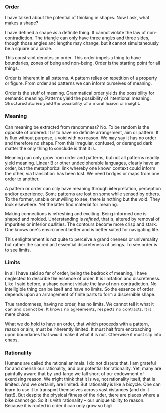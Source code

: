 ### Order
I have talked about the potential of thinking in shapes. Now I ask, what makes a shape? 

I have defined a shape as a definite thing. It cannot violate the law of non-contradiction. The triangle can only have three angles and three sides, though those angles and lengths may change, but it cannot simultaneously be a square or a circle.

This constraint denotes an order. This order impels a thing to have boundaries, zones of being and non-being. Order is the starting point for all things.

Order is inherent in all patterns. A pattern relies on repetition of a property or figure. From order and patterns we can inform ourselves of meaning.

Order is the stuff of meaning. 
Grammatical order yields the possibility for semantic meaning. Patterns yield the possibility of intentional meaning. Structured stories yield the possibility of a moral lesson or insight.

### Meaning
Can meaning be extracted from randomness? No. To be random is the opposite of ordered. It is to have no definite arrangement, aim or pattern. It is flux without purpose, a void with no reason. We may say it has no order and therefore no shape. From this irregular, confused, or deranged dark matter the only thing to conclude is that it is.

Meaning can only grow from order and patterns, but not all patterns readily yield meaning. Linear B or other undecipherable languages, clearly have an order, but the metaphorical link whereby one known context could inform the other, via translation, has been lost. We need bridges or maps from one order to another.

A pattern or order can only have meaning through interpretation, perception and/or experience. Some patterns are lost on some while sensed by others. To the former, unable or unwilling to see, there is nothing but the void. They look elsewhere. Yet the latter find material for meaning.

Making connections is refreshing and exciting. Being informed one is shaped and molded. Understanding is _refined_, that is, altered by removal of impurities or inferior qualities. The contours become more crisp and stark. One knows one's environment better and is better suited for navigating life.

This enlightenment is not quite to perceive a grand oneness or universality but rather the sacred and essential discreteness of beings. To see order is to see limits.

### Limits
In all I have said so far of order, being the bedrock of meaning, I have neglected to describe the essence of order. It is limitation and discreteness. Like I said before, a shape cannot violate the law of non-contradiction. No intelligible thing can be itself and have no limits. So the essence of order depends upon an arrangement of finite parts to form a discernible shape. 

True randomness, having no order, has no limits. We cannot tell it what it can and cannot be. It knows no agreements, respects no contracts. It is mere chaos.

What we do hold to have an order, that which proceeds with a pattern, reason or aim, must be inherently limited. It must halt from encroaching upon boundaries that would make it what it is not. Otherwise it must slip into chaos.

### Rationality
Humans are called the rational animals. I do not dispute that. I am grateful for and cherish our rationality, and our potential for rationality. Yet, many are painfully aware that by-and-large we fall short of our endowment of exercising reason. We might think that it is we, not rationality itself, that is limited. And we certainly are limited. But rationality is like a bicycle. One can learn to use it to transport themselves across vast distances (and do it fast!). But despite the physical fitness of the rider, there are places where a bike cannot go. So it is with rationality – our unique ability to reason. Because it is rooted in order it can only grow so high.
